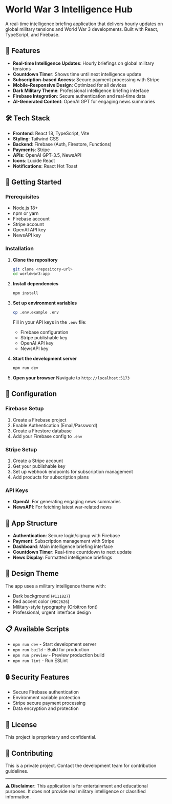 # World War 3 Intelligence Hub

A real-time intelligence briefing application that delivers hourly updates on global military tensions and World War 3 developments. Built with React, TypeScript, and Firebase.

## 🚨 Features

- **Real-time Intelligence Updates**: Hourly briefings on global military tensions
- **Countdown Timer**: Shows time until next intelligence update
- **Subscription-based Access**: Secure payment processing with Stripe
- **Mobile-Responsive Design**: Optimized for all devices
- **Dark Military Theme**: Professional intelligence briefing interface
- **Firebase Integration**: Secure authentication and real-time data
- **AI-Generated Content**: OpenAI GPT for engaging news summaries

## 🛠️ Tech Stack

- **Frontend**: React 18, TypeScript, Vite
- **Styling**: Tailwind CSS
- **Backend**: Firebase (Auth, Firestore, Functions)
- **Payments**: Stripe
- **APIs**: OpenAI GPT-3.5, NewsAPI
- **Icons**: Lucide React
- **Notifications**: React Hot Toast

## 🚀 Getting Started

### Prerequisites
- Node.js 18+ 
- npm or yarn
- Firebase account
- Stripe account
- OpenAI API key
- NewsAPI key

### Installation

1. **Clone the repository**
   ```bash
   git clone <repository-url>
   cd worldwar3-app
   ```

2. **Install dependencies**
   ```bash
   npm install
   ```

3. **Set up environment variables**
   ```bash
   cp .env.example .env
   ```
   
   Fill in your API keys in the `.env` file:
   - Firebase configuration
   - Stripe publishable key
   - OpenAI API key
   - NewsAPI key

4. **Start the development server**
   ```bash
   npm run dev
   ```

5. **Open your browser**
   Navigate to `http://localhost:5173`

## 🔧 Configuration

### Firebase Setup
1. Create a Firebase project
2. Enable Authentication (Email/Password)
3. Create a Firestore database
4. Add your Firebase config to `.env`

### Stripe Setup
1. Create a Stripe account
2. Get your publishable key
3. Set up webhook endpoints for subscription management
4. Add products for subscription plans

### API Keys
- **OpenAI**: For generating engaging news summaries
- **NewsAPI**: For fetching latest war-related news

## 📱 App Structure

- **Authentication**: Secure login/signup with Firebase
- **Payment**: Subscription management with Stripe
- **Dashboard**: Main intelligence briefing interface
- **Countdown Timer**: Real-time countdown to next update
- **News Display**: Formatted intelligence briefings

## 🎨 Design Theme

The app uses a military intelligence theme with:
- Dark background (`#111827`)
- Red accent color (`#DC2626`)
- Military-style typography (Orbitron font)
- Professional, urgent interface design

## 📋 Available Scripts

- `npm run dev` - Start development server
- `npm run build` - Build for production
- `npm run preview` - Preview production build
- `npm run lint` - Run ESLint

## 🔒 Security Features

- Secure Firebase authentication
- Environment variable protection
- Stripe secure payment processing
- Data encryption and protection

## 📄 License

This project is proprietary and confidential.

## 🤝 Contributing

This is a private project. Contact the development team for contribution guidelines.

---

**⚠️ Disclaimer**: This application is for entertainment and educational purposes. It does not provide real military intelligence or classified information.
